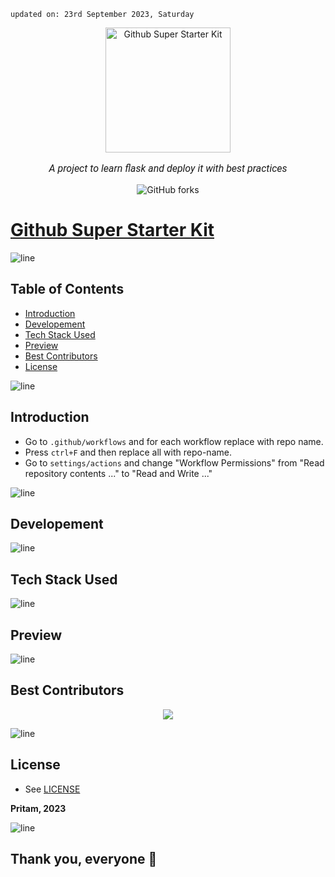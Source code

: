     updated on: 23rd September 2023, Saturday

<div align=center>
    <a href="https://github.com/warmachine028/flask-server">
        <img width="200" src="https://encrypted-tbn0.gstatic.com/images?q=tbn:ANd9GcQNNMEw0gMcuUKOiT4V1EsyhDj9tv4St5BuRNfh7iV0BA&usqp=CAU&ec=48665699" alt="Github Super Starter Kit">
    </a>
    <p style="font-family: roboto, calibri; font-size:12pt; font-style:italic"> A project to learn flask and deploy it with best practices </p>
    <a src="https://github.com/warmachine028/flask-server/forks">
        <img alt="GitHub forks" src="https://img.shields.io/github/forks/warmachine028/flask-server">
    </a>
</div>

# [Github Super Starter Kit](https://github.com/warmachine028/flask-server)

![line]

## Table of Contents

- [Introduction](#introduction)
- [Developement](#developement)
- [Tech Stack Used](#tech-stack-used)
- [Preview](#preview)
- [Best Contributors](#best-contributors)
- [License](#license)

![line]

## Introduction

- Go to `.github/workflows` and for each workflow replace <project-name> with repo name.
- Press `ctrl+F` and then replace all with repo-name.
- Go to `settings/actions` and change "Workflow Permissions" from "Read repository contents ..." to "Read and Write ..."

![line]

## Developement

![line]

## Tech Stack Used

[markdown badges]: https://github.com/Ileriayo/markdown-badges

![line]

## Preview

![line]

## Best Contributors

<div align="center">
    <a  href="https://github.com/warmachine028/flask-server/graphs/contributors">
        <img src="https://contrib.rocks/image?repo=warmachine028/flask-server&anon=1" />
    </a>
</div>

![line]

## License

- See [LICENSE]

**Pritam, 2023**

![line]

## Thank you, everyone 💚

[line]: https://user-images.githubusercontent.com/75939390/137615281-3a875960-92cc-407f-97fe-fd2319bdb252.png

[License]: https://github.com/warmachine028/flask-server/blob/main/LICENSE
<!-- 23/09/23 -->
